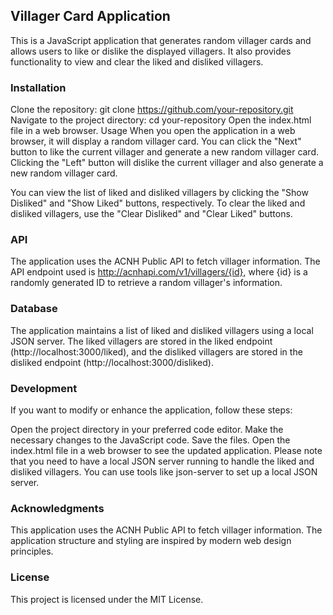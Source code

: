## Villager Card Application
This is a JavaScript application that generates random villager cards and allows users to like or dislike the displayed villagers. It also provides functionality to view and clear the liked and disliked villagers.

### Installation
Clone the repository: git clone https://github.com/your-repository.git
Navigate to the project directory: cd your-repository
Open the index.html file in a web browser.
Usage
When you open the application in a web browser, it will display a random villager card. You can click the "Next" button to like the current villager and generate a new random villager card. Clicking the "Left" button will dislike the current villager and also generate a new random villager card.

You can view the list of liked and disliked villagers by clicking the "Show Disliked" and "Show Liked" buttons, respectively. To clear the liked and disliked villagers, use the "Clear Disliked" and "Clear Liked" buttons.

### API
The application uses the ACNH Public API to fetch villager information. The API endpoint used is http://acnhapi.com/v1/villagers/{id}, where {id} is a randomly generated ID to retrieve a random villager's information.

### Database
The application maintains a list of liked and disliked villagers using a local JSON server. The liked villagers are stored in the liked endpoint (http://localhost:3000/liked), and the disliked villagers are stored in the disliked endpoint (http://localhost:3000/disliked).

### Development
If you want to modify or enhance the application, follow these steps:

Open the project directory in your preferred code editor.
Make the necessary changes to the JavaScript code.
Save the files.
Open the index.html file in a web browser to see the updated application.
Please note that you need to have a local JSON server running to handle the liked and disliked villagers. You can use tools like json-server to set up a local JSON server.

### Acknowledgments
This application uses the ACNH Public API to fetch villager information.
The application structure and styling are inspired by modern web design principles.
### License
This project is licensed under the MIT License.
